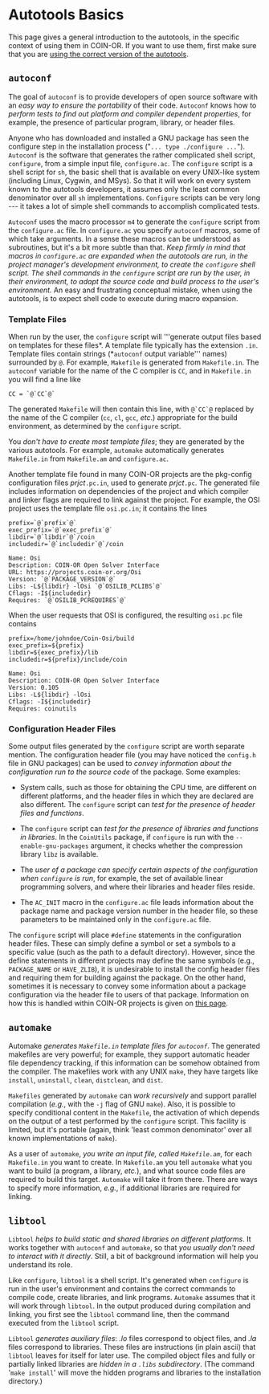 


# Autotools Basics

This page gives a general introduction to the autotools, in the specific context of using them in COIN-OR.  If you want to use them, first make sure that you are [using the correct version of the autotools](./pm-get-autotools.md).


## `autoconf`

The goal of `autoconf` is to provide developers of open source software with an *easy way to ensure the portability* of their code.  `Autoconf` knows how to *perform tests to find out platform and compiler dependent properties*, for example, the presence of particular program, library, or header files.

Anyone who has downloaded and installed a GNU package has seen the configure step in the installation process ("`... type ./configure ...`"). `Autoconf` is the software that generates the rather complicated shell script, `configure`, from a simple input file, `configure.ac`. The `configure` script is a shell script for `sh`, the basic shell that is available on every UNIX-like system (including Linux, Cygwin, and MSys). So that it will work on every system known to the autotools developers, it assumes only the least common denominator over all `sh` implementations. `Configure` scripts can be very long --- it takes a lot of simple shell commands to accomplish complicated tests.

`Autoconf` uses the macro processor `m4` to generate the `configure` script from the `configure.ac` file.  In `configure.ac` you specify `autoconf` macros, some of which take arguments. In a sense these macros can be understood as subroutines, but it's a bit more subtle than that. *Keep firmly in mind that macros in `configure.ac` are expanded when the autotools are run, in the project manager's development environment, to create the `configure` shell script. The shell commands in the `configure` script are run by the user, in their environment, to adapt the source code and build process to the user's environment.* An easy and frustrating conceptual mistake, when using the autotools, is to expect shell code to execute during macro expansion.


### Template Files

When run by the user, the `configure` script will '''generate output files
based on templates for these files*. A template file typically has the extension `.in`. Template files contain strings (*`autoconf` output variable''' names) surrounded by ``@``.
For example, `Makefile` is generated from `Makefile.in`.
The `autoconf` variable for the name of the C compiler is `CC`, and in `Makefile.in` you will find a line like
```
CC = `@`CC`@`
```
The generated `Makefile` will then contain this line, with ``@`CC`@`` replaced by the name of the C compiler (`cc`, `cl`, `gcc`, _etc_.) appropriate for the build environment, as determined by the `configure` script.

You *don't have to create most template files*; they are generated by the various autotools. For example, `automake` automatically generates `Makefile.in` from `Makefile.am` and `configure.ac`.

Another template file found in many COIN-OR projects are the pkg-config configuration files _prjct_`.pc.in`, used to generate _prjct_`.pc`. The generated file includes information on dependencies of the project and which compiler and linker flags are required to link against the project. For example, the OSI project uses the template file `osi.pc.in`; it contains the lines
```
prefix=`@`prefix`@`
exec_prefix=`@`exec_prefix`@`
libdir=`@`libdir`@`/coin
includedir=`@`includedir`@`/coin

Name: Osi
Description: COIN-OR Open Solver Interface
URL: https://projects.coin-or.org/Osi
Version: `@`PACKAGE_VERSION`@`
Libs: -L${libdir} -lOsi `@`OSILIB_PCLIBS`@`
Cflags: -I${includedir}
Requires: `@`OSILIB_PCREQUIRES`@`
```
When the user requests that OSI is configured, the resulting `osi.pc` file contains
```
prefix=/home/johndoe/Coin-Osi/build
exec_prefix=${prefix}
libdir=${exec_prefix}/lib
includedir=${prefix}/include/coin

Name: Osi
Description: COIN-OR Open Solver Interface
Version: 0.105
Libs: -L${libdir} -lOsi 
Cflags: -I${includedir}
Requires: coinutils 
```


### Configuration Header Files

Some output files generated by the `configure` script are worth separate mention. The configuration header file (you may have noticed the `config.h` file in GNU packages) can be used to *convey information about the configuration run to the source code* of the package. Some examples:
  * System calls, such as those for obtaining the CPU time, are different on different platforms, and the header files in which they are declared are also different. The `configure` script can *test for the presence of header files and functions*.  

  * The `configure` script can *test for the presence of libraries and functions in libraries*. In the `CoinUtils` package, if `configure` is run with the `--enable-gnu-packages` argument, it checks whether the compression library `libz` is available.

  * The *user of a package can specify certain aspects of the configuration when `configure` is run*, for example, the set of available linear programming solvers, and where their libraries and header files reside.

  * The `AC_INIT` macro in the `configure.ac` file leads information about the package name and package version number in the header file, so these parameters to be maintained only in the `configure.ac` file.

The `configure` script will place `#define` statements in the configuration header files. These can simply define a symbol or set a symbols to a specific value (such as the path to a default directory). However, since the define statements in different projects may define the same symbols (e.g., `PACKAGE_NAME` or `HAVE_ZLIB`), it is undesirable to install the config header files and requiring them for building against the package. On the other hand, sometimes it is necessary to convey some information about a package configuration via the header file to users of that package. Information on how this is handled within COIN-OR projects is given on [this page](./pm-config-header.md).


## `automake`

Automake *generates `Makefile.in` template files for `autoconf`*.  The generated makefiles are very powerful; for example, they support automatic header file dependency tracking, if this information can be somehow obtained from the compiler.  The makefiles work with any UNIX `make`, they have targets like `install`, `uninstall`, `clean`, `distclean`, and `dist`.

`Makefiles` generated by `automake` can *work recursively* and support parallel compilation (_e.g._, with the `-j` flag of GNU `make`).  Also, it is possible to specify conditional content in the `Makefile`, the activation of which depends on the output of a test performed by the `configure` script. This
facility is limited, but it's portable (again, think 'least common denominator' over all known implementations of `make`).

As a user of `automake`, *you write an input file, called `Makefile.am`*, for each `Makefile.in` you want to create.  In `Makefile.am` you tell `automake` what you want to build (a program, a library, _etc._), and what source code files are required to build this target. `Automake` will take it from there.  There are ways to specify more information, _e.g._, if additional libraries are required for linking.


## `libtool`

`Libtool` *helps to build static and shared libraries on different platforms*.  It works together with `autoconf` and `automake`, so that *you usually don't need to interact with it directly*.  Still, a bit of background information will help you understand its role.

Like `configure`, `libtool` is a shell script. It's generated when `configure` is run in the user's environment and contains the correct commands to compile code, create libraries, and link programs.  `Automake` assumes that it will work through `libtool`. In the output produced during compilation and linking, you  first see the `libtool` command line, then the command executed from the `libtool` script.

`Libtool` *generates auxiliary files*: *.lo* files correspond to object files, and *.la* files correspond to libraries. These files are instructions (in plain ascii) that `libtool` leaves for itself for later use. The compiled object files and fully or partially linked libraries are *hidden in a `.libs` subdirectory*. (The command '`make install`' will move the hidden programs and libraries to the installation directory.)